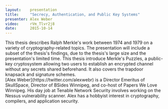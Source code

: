```yaml
---
layout:    presentation
title:     "Secrecy, Authentication, and Public Key Systems"
presenter: Alex Weber
video:     rVm_Tlvr2j8
date:      2015-10-14
---
```


<div id="abstract">
This thesis describes Ralph Merkle's work between 1974 and 1979 on a variety of cryptography-related topics. The presentation will include a subset of the thesis's findings, due to the thesis's large size and the presentation's limited time. This thesis introduce Merkle's Puzzles, a public-key cryptosystem allowing two users to establish an encrypted channel without any secrets shared beforehand. It also covers the trapdoor knapsack and signature schemes.
</div>

<div id="bio">
[Alex Weber](https://twitter.com/alexwebr) is a Director Emeritus of SkullSpace, Director of BSides Winnipeg, and co-host of Papers We Love Winnipeg. His day job at Tenable Network Security involves working on the Nessus vulnerability scanner. Alex has a hobbyist interest in cryptography, compilers, and application security.
</div>
